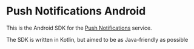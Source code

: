 # Push Notifications Android 

This is the Android SDK for the [Push Notifications](https://pusher.com/push-notifications) service.

The SDK is written in Kotlin, but aimed to be as Java-friendly as possible
